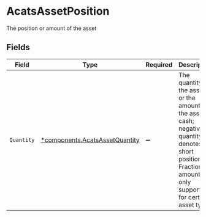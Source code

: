 # AcatsAssetPosition

The position or amount of the asset


## Fields

| Field                                                                                                                                                             | Type                                                                                                                                                              | Required                                                                                                                                                          | Description                                                                                                                                                       | Example                                                                                                                                                           |
| ----------------------------------------------------------------------------------------------------------------------------------------------------------------- | ----------------------------------------------------------------------------------------------------------------------------------------------------------------- | ----------------------------------------------------------------------------------------------------------------------------------------------------------------- | ----------------------------------------------------------------------------------------------------------------------------------------------------------------- | ----------------------------------------------------------------------------------------------------------------------------------------------------------------- |
| `Quantity`                                                                                                                                                        | [*components.AcatsAssetQuantity](../../models/components/acatsassetquantity.md)                                                                                   | :heavy_minus_sign:                                                                                                                                                | The quantity of the asset, or the amount if the asset is cash; negative quantity denotes short position Fractional amounts only supported for certain asset types | {<br/>"value": "1.00"<br/>}                                                                                                                                       |